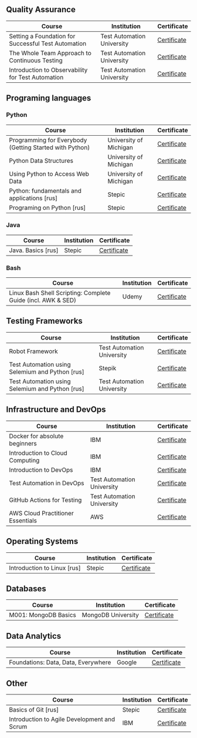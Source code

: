 ## Quality Assurance

| Course | Institution | Certificate |
| --- | --- | --- |
|Setting a Foundation for Successful Test Automation|Test Automation University|[Certificate](https://testautomationu.applitools.com/certificate/?id=ae0b90ac)|
|The Whole Team Approach to Continuous Testing|Test Automation University|[Certificate](https://testautomationu.applitools.com/certificate/?id=bc423680)|
|Introduction to Observability for Test Automation|Test Automation University|[Certificate](https://testautomationu.applitools.com/certificate/?id=460e669d)|

## Programing languages

### Python

| Course | Institution | Certificate |
| --- | --- | --- |
|Programming for Everybody (Getting Started with Python) | University of Michigan | [Certificate](https://www.coursera.org/account/accomplishments/certificate/3LHRGZ2B4Z5B) |
|Python Data Structures |  University of Michigan | [Certificate](https://www.coursera.org/account/accomplishments/certificate/RJP79U54W4NY) |
|Using Python to Access Web Data |  University of Michigan | [Certificate](https://www.coursera.org/account/accomplishments/certificate/2DA9NQLTXQWN) |
|Python: fundamentals and applications [rus]|Stepic|[Certificate](https://stepik.org/cert/35420)|
|Programing on Python [rus]|Stepic|[Certificate](https://stepik.org/cert/25845)|

### Java

| Course | Institution | Certificate |
| --- | --- | --- |
|Java. Basics [rus]|Stepic|[Certificate](https://stepik.org/cert/163153)|

### Bash

| Course | Institution | Certificate |
| --- | --- | --- |
|Linux Bash Shell Scripting: Complete Guide (incl. AWK & SED)|Udemy|[Certificate](https://www.udemy.com/certificate/UC-c206d5f1-7c60-45c8-8c40-07399e997ef6/)|

## Testing Frameworks

| Course | Institution | Certificate |
| --- | --- | --- |
|Robot Framework|Test Automation University|[Certificate]([https://testautomationu.applitools.com/](https://testautomationu.applitools.com/certificate/?id=053f992b))|
|Test Automation using Selemium and Python [rus] | Stepik | [Certificate](https://stepik.org/cert/2121817) |
|Test Automation using Selemium and Python [rus] | Test Automation University | [Certificate](https://stepik.org/cert/2121817) |

## Infrastructure and DevOps

| Course | Institution | Certificate |
| --- | --- | --- |
|Docker for absolute beginners|IBM|[Certificate](https://coursera.org/share/427041750cd6fa838c75fa542f880506)|
|Introduction to Cloud Computing|IBM|[Certificate](https://coursera.org/share/c4fb86665b6053db4f1d43c4fb1bf606)|
|Introduction to DevOps|IBM|[Certificate](https://coursera.org/share/d4bfe0b9b21ba445553c12344ab43de7)|
|Test Automation in DevOps|Test Automation University|[Certificate](https://testautomationu.applitools.com/certificate/?id=6ba5c851)|
|GitHub Actions for Testing|Test Automation University|[Certificate](https://testautomationu.applitools.com/certificate/?id=4ef2bd42)|
|AWS Cloud Practitioner Essentials|AWS|[Certificate](https://github.com/dariaamir/moocs/blob/2001fe75116f17f17348b4d037b9d5904e718148/134_3_5361543_1717133743_AWS%20Course%20Completion%20Certificate.pdf)|

## Operating Systems

| Course | Institution | Certificate |
| --- | --- | --- |
|Introduction to Linux [rus]|Stepic|[Certificate](https://stepik.org/cert/48194)|

## Databases

| Course | Institution | Certificate |
| --- | --- | --- |
|M001: MongoDB Basics| MongoDB University |[Certificate](http://university.mongodb.com/course_completion/af0fe8b5-c429-4e5b-903a-baa0bff1)|

## Data Analytics

| Course | Institution | Certificate |
| --- | --- | --- |
|Foundations: Data, Data, Everywhere|Google|[Certificate](https://coursera.org/share/eeb6955e35151072a5c111d06510d4d5)|

## Other

| Course | Institution | Certificate |
| --- | --- | --- |
|Basics of Git [rus]|Stepic|[Certificate](https://stepik.org/cert/110020)|
|Introduction to Agile Development and Scrum|IBM|[Certificate](https://coursera.org/share/d1c31decb9bebe537fcb6553e4f527d5)|

